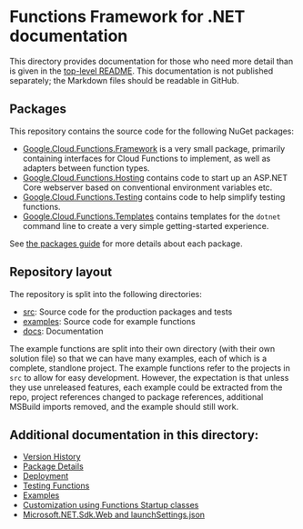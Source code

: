 # Functions Framework for .NET documentation

This directory provides documentation for those who need more detail
than is given in the [top-level README](../README.md). This
documentation is not published separately; the Markdown files should
be readable in GitHub.

## Packages

This repository contains the source code for the following NuGet packages:

- [Google.Cloud.Functions.Framework](https://www.nuget.org/packages/Google.Cloud.Functions.Framework)
  is a very small package, primarily containing interfaces for Cloud
  Functions to implement, as well as adapters between function types.
- [Google.Cloud.Functions.Hosting](https://www.nuget.org/packages/Google.Cloud.Functions.Hosting)
  contains code to start up an ASP.NET Core webserver based on
  conventional environment variables etc.
- [Google.Cloud.Functions.Testing](https://www.nuget.org/packages/Google.Cloud.Functions.Testing)
  contains code to help simplify testing functions.
- [Google.Cloud.Functions.Templates](https://www.nuget.org/packages/Google.Cloud.Functions.Templates)
  contains templates for the `dotnet` command line to create a very
  simple getting-started experience.

See [the packages guide](packages.md) for more details about each
package.

## Repository layout

The repository is split into the following directories:

- [src](../src): Source code for the production packages and tests
- [examples](../examples): Source code for example functions
- [docs](.): Documentation

The example functions are split into their own directory (with their
own solution file) so that we can have many examples, each of which
is a complete, standlone project. The example functions refer to the
projects in `src` to allow for easy development. However, the expectation
is that unless they use unreleased features, each example could be
extracted from the repo, project references changed to package
references, additional MSBuild imports removed, and the example should still work.

## Additional documentation in this directory:

- [Version History](history.md)
- [Package Details](packages.md)
- [Deployment](deployment.md)
- [Testing Functions](testing.md)
- [Examples](examples.md)
- [Customization using Functions Startup classes](customization.md)
- [Microsoft.NET.Sdk.Web and launchSettings.json](launch-settings.md)
